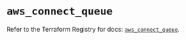 # `aws_connect_queue`

Refer to the Terraform Registry for docs: [`aws_connect_queue`](https://registry.terraform.io/providers/hashicorp/aws/6.14.0/docs/resources/connect_queue).
